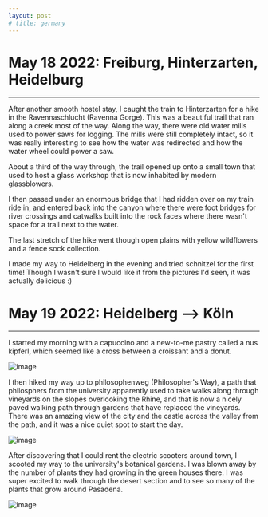 ```yaml
---
layout: post
# title: germany
---
```


# May 18 2022: Freiburg, Hinterzarten, Heidelburg
-------------------------------------------------------------------------------

After another smooth hostel stay, I caught the train to Hinterzarten for a hike
in the Ravennaschlucht (Ravenna Gorge). This was a beautiful trail that ran
along a creek most of the way. Along the way, there were old water mills used
to power saws for logging. The mills were still completely intact, so it was
really interesting to see how the water was redirected and how the water wheel
could power a saw. 

About a third of the way through, the trail opened up onto a small town that
used to host a glass workshop that is now inhabited by modern glassblowers.

I then passed under an enormous bridge that I had ridden over on my train ride
in, and entered back into the canyon where there were foot bridges for river
crossings and catwalks built into the rock faces where there wasn't space for 
a trail next to the water.

The last stretch of the hike went though open plains with yellow wildflowers 
and a fence sock collection.

I made my way to Heidelberg in the evening and tried schnitzel for the first
time! Though I wasn't sure I would like it from the pictures I'd seen, it was
actually delicious :)

# May 19 2022: Heidelberg --> Köln
-------------------------------------------------------------------------------

I started my morning with a capuccino and a new-to-me pastry called a nus kipferl,
which seemed like a cross between a croissant and a donut.

![image]()

I then hiked my way up to philosophenweg (Philosopher's Way), a path that
philosphers from the university apparently used to take walks along through 
vineyards on the slopes overlooking the Rhine, and that is now a nicely paved
walking path through gardens that have replaced the vineyards. There was an
amazing view of the city and the castle across the valley from the path, and it
was a nice quiet spot to start the day.

![image]()

After discovering that I could rent the electric scooters around town, I 
scooted my way to the university's botanical gardens. I was blown away by the
number of plants they had growing in the green houses there. I was super 
excited to walk through the desert section and to see so many of the plants
that grow around Pasadena. 

![image]()



